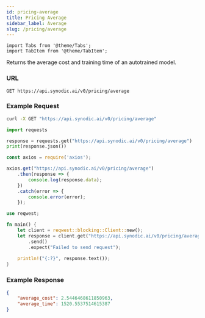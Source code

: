 ```yaml
---
id: pricing-average
title: Pricing Average
sidebar_label: Average
slug: /pricing/average
---
```


```mdx-code-block
import Tabs from '@theme/Tabs';
import TabItem from '@theme/TabItem';
```

Returns the average cost and training time of an autotrained model.

### URL

`GET https://api.synodic.ai/v0/pricing/average`

### Example Request

<Tabs>
<TabItem value="Bash">

```bash
curl -X GET "https://api.synodic.ai/v0/pricing/average"
```

</TabItem>
<TabItem value="Python">

```python
import requests

response = requests.get("https://api.synodic.ai/v0/pricing/average")
print(response.json())
```

</TabItem>
<TabItem value="Node.js">

```javascript
const axios = require('axios');

axios.get("https://api.synodic.ai/v0/pricing/average")
    .then(response => {
        console.log(response.data);
    })
    .catch(error => {
        console.error(error);
    });
```

</TabItem>
<TabItem value="Rust">

```rust
use reqwest;

fn main() {
    let client = reqwest::blocking::Client::new();
    let response = client.get("https://api.synodic.ai/v0/pricing/average")
        .send()
        .expect("Failed to send request");
        
    println!("{:?}", response.text());
}
```

</TabItem>
</Tabs>

### Example Response

```json
{
    "average_cost": 2.5446468611850963,
    "average_time": 1520.5537514615387
}
```